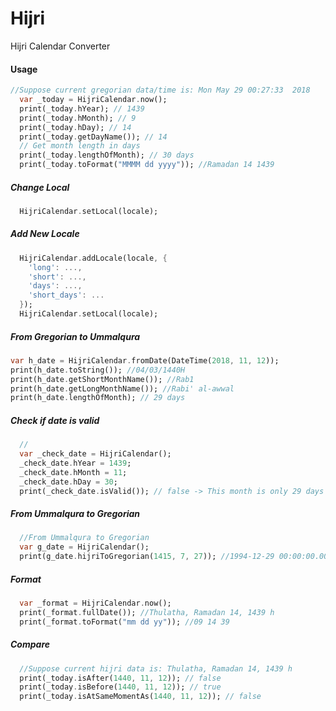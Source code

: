 # Hijri

Hijri Calendar Converter



#### Usage



```dart
//Suppose current gregorian data/time is: Mon May 29 00:27:33  2018
  var _today = HijriCalendar.now();
  print(_today.hYear); // 1439
  print(_today.hMonth); // 9
  print(_today.hDay); // 14
  print(_today.getDayName()); // 14
  // Get month length in days
  print(_today.lengthOfMonth); // 30 days
  print(_today.toFormat("MMMM dd yyyy")); //Ramadan 14 1439
```
 ##### Change Local
```dart
  HijriCalendar.setLocal(locale);
```
 ##### Add New Locale
```dart
  HijriCalendar.addLocale(locale, {
    'long': ...,
    'short': ...,
    'days': ...,
    'short_days': ...
  });
  HijriCalendar.setLocal(locale);
```
  ##### From Gregorian to Ummalqura
  ```dart
  var h_date = HijriCalendar.fromDate(DateTime(2018, 11, 12));
  print(h_date.toString()); //04/03/1440H
  print(h_date.getShortMonthName()); //Rab1
  print(h_date.getLongMonthName()); //Rabi' al-awwal
  print(h_date.lengthOfMonth); // 29 days
```
##### Check if date is valid
```dart
  //
  var _check_date = HijriCalendar();
  _check_date.hYear = 1439;
  _check_date.hMonth = 11;
  _check_date.hDay = 30;
  print(_check_date.isValid()); // false -> This month is only 29 days
```
##### From Ummalqura to Gregorian
```dart
  //From Ummalqura to Gregorian
  var g_date = HijriCalendar();
  print(g_date.hijriToGregorian(1415, 7, 27)); //1994-12-29 00:00:00.000
```
  ##### Format
```dart
  var _format = HijriCalendar.now();
  print(_format.fullDate()); //Thulatha, Ramadan 14, 1439 h
  print(_format.toFormat("mm dd yy")); //09 14 39
```
  ##### Compare

```dart
  //Suppose current hijri data is: Thulatha, Ramadan 14, 1439 h
  print(_today.isAfter(1440, 11, 12)); // false
  print(_today.isBefore(1440, 11, 12)); // true
  print(_today.isAtSameMomentAs(1440, 11, 12)); // false

  ```

